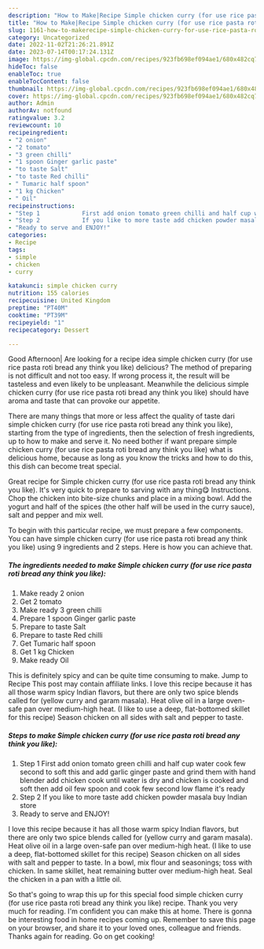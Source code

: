 ```yaml
---
description: "How to Make|Recipe Simple chicken curry (for use rice pasta roti bread any think you like) {That is Delicious"
title: "How to Make|Recipe Simple chicken curry (for use rice pasta roti bread any think you like) {That is Delicious"
slug: 1161-how-to-makerecipe-simple-chicken-curry-for-use-rice-pasta-roti-bread-any-think-you-like-that-is-delicious
category: Uncategorized
date: 2022-11-02T21:26:21.891Z
date: 2023-07-14T00:17:24.131Z
image: https://img-global.cpcdn.com/recipes/923fb698ef094ae1/680x482cq70/simple-chicken-curry-for-use-rice-pasta-roti-bread-any-think-you-like-recipe-main-photo.jpg
hideToc: false
enableToc: true
enableTocContent: false
thumbnail: https://img-global.cpcdn.com/recipes/923fb698ef094ae1/680x482cq70/simple-chicken-curry-for-use-rice-pasta-roti-bread-any-think-you-like-recipe-main-photo.jpg
cover: https://img-global.cpcdn.com/recipes/923fb698ef094ae1/680x482cq70/simple-chicken-curry-for-use-rice-pasta-roti-bread-any-think-you-like-recipe-main-photo.jpg
author: Admin
authorAv: notfound
ratingvalue: 3.2
reviewcount: 10
recipeingredient:
- "2 onion"
- "2 tomato"
- "3 green chilli"
- "1 spoon Ginger garlic paste"
- "to taste Salt"
- "to taste Red chilli"
- " Tumaric half spoon"
- "1 kg Chicken"
- " Oil"
recipeinstructions:
- "Step 1            First add onion tomato green chilli and half cup water cook few second to soft this and add garlic ginger paste and grind them with hand blender add chicken cook until water is dry and chicken is cooked and soft then add oil few spoon and cook few second low flame it&#39;s ready"
- "Step 2            If you like to more taste add chicken powder masala buy Indian store"
- "Ready to serve and ENJOY!"
categories:
- Recipe
tags:
- simple
- chicken
- curry

katakunci: simple chicken curry 
nutrition: 155 calories
recipecuisine: United Kingdom
preptime: "PT40M"
cooktime: "PT39M"
recipeyield: "1"
recipecategory: Dessert

---
```



Good Afternoon| Are looking for a recipe idea simple chicken curry (for use rice pasta roti bread any think you like) delicious? The method of preparing is not difficult and not too easy. If wrong process it, the result will be tasteless and even likely to be unpleasant. Meanwhile the delicious simple chicken curry (for use rice pasta roti bread any think you like) should have aroma and taste that can provoke our appetite.






There are many things that more or less affect the quality of taste dari simple chicken curry (for use rice pasta roti bread any think you like), starting from the type of ingredients, then the selection of fresh ingredients, up to how to make and serve it. No need bother if want prepare simple chicken curry (for use rice pasta roti bread any think you like) what is delicious home, because as long as you know the tricks and how to do this, this dish can become treat  special.


Great recipe for Simple chicken curry (for use rice pasta roti bread any think you like). It&#39;s very quick to prepare to sarving with any thing😋 Instructions. Chop the chicken into bite-size chunks and place in a mixing bowl. Add the yogurt and half of the spices (the other half will be used in the curry sauce), salt and pepper and mix well.


To begin with this particular recipe, we must prepare a few components. You can have simple chicken curry (for use rice pasta roti bread any think you like) using 9 ingredients and 2 steps. Here is how you can achieve that.

<!--inarticleads1-->

##### The ingredients needed to make Simple chicken curry (for use rice pasta roti bread any think you like):

1. Make ready 2 onion
1. Get 2 tomato
1. Make ready 3 green chilli
1. Prepare 1 spoon Ginger garlic paste
1. Prepare to taste Salt
1. Prepare to taste Red chilli
1. Get  Tumaric half spoon
1. Get 1 kg Chicken
1. Make ready  Oil


This is definitely spicy and can be quite time consuming to make. Jump to Recipe This post may contain affiliate links. I love this recipe because it has all those warm spicy Indian flavors, but there are only two spice blends called for (yellow curry and garam masala). Heat olive oil in a large oven-safe pan over medium-high heat. (I like to use a deep, flat-bottomed skillet for this recipe) Season chicken on all sides with salt and pepper to taste. 

<!--inarticleads2-->

##### Steps to make Simple chicken curry (for use rice pasta roti bread any think you like):

1. Step 1            First add onion tomato green chilli and half cup water cook few second to soft this and add garlic ginger paste and grind them with hand blender add chicken cook until water is dry and chicken is cooked and soft then add oil few spoon and cook few second low flame it&#39;s ready
1. Step 2            If you like to more taste add chicken powder masala buy Indian store
1. Ready to serve and ENJOY!

I love this recipe because it has all those warm spicy Indian flavors, but there are only two spice blends called for (yellow curry and garam masala). Heat olive oil in a large oven-safe pan over medium-high heat. (I like to use a deep, flat-bottomed skillet for this recipe) Season chicken on all sides with salt and pepper to taste. In a bowl, mix flour and seasonings; toss with chicken. In same skillet, heat remaining butter over medium-high heat. Seal the chicken in a pan with a little oil. 

So that's going to wrap this up for this special food simple chicken curry (for use rice pasta roti bread any think you like) recipe. Thank you very much for reading. I'm confident you can make this at home. There is gonna be interesting food in home recipes coming up. Remember to save this page on your browser, and share it to your loved ones, colleague and friends. Thanks again for reading. Go on get cooking!

